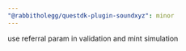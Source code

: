 ```yaml
---
"@rabbitholegg/questdk-plugin-soundxyz": minor
---
```


use referral param in validation and mint simulation
